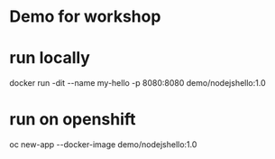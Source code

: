 # Demo for workshop


# run locally

 docker run -dit --name my-hello -p 8080:8080  demo/nodejshello:1.0


# run on openshift

oc new-app --docker-image demo/nodejshello:1.0
